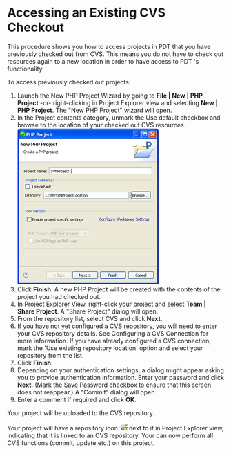 # Accessing an Existing CVS Checkout

<!--context:accessing_an_existing_cvs_checkout-->

This procedure shows you how to access projects in PDT that you have previously checked out from CVS. This means you do not have to check out resources again to a new location in order to have access to PDT 's functionality.

<!--ref-start-->

To access previously checked out projects:

 1. Launch the New PHP Project Wizard by going to **File | New | PHP Project** -or- right-clicking in Project Explorer view and selecting **New | PHP Project**.  The "New PHP Project" wizard will open.
 2. In the Project contents category, unmark the Use default checkbox and browse to the location of your checked out CVS resources.<br />
   ![new_php_project_svn.png](images/new_php_project_svn.png "new_php_project_svn.png")
 3. Click **Finish**.  A new PHP Project will be created with the contents of the project you had checked out.
 4. In Project Explorer View, right-click your project and select **Team | Share Project**.  A "Share Project" dialog will open.
 5. From the repository list, select CVS and click **Next**.
 6. If you have not yet configured a CVS repository, you will need to enter your CVS repository details. See Configuring a CVS Connection for more information.  If you have already configured a CVS connection, mark the 'Use existing repository location' option and select your repository from the list.
 7. Click **Finish**.
 8. Depending on your authentication settings, a dialog might appear asking you to provide authentication information.  Enter your password and click **Next**. (Mark the Save Password checkbox to ensure that this screen does not reappear.)  A "Commit" dialog will open.
 9. Enter a comment if required and click **OK**.

Your project will be uploaded to the CVS repository.

Your project will have a repository icon ![svn_repository_icon.png](images/svn_repository_icon.png "svn_repository_icon.png")next to it in Project Explorer view, indicating that it is linked to an CVS repository.  Your can now perform all CVS functions (commit, update etc.) on this project.

<!--ref-end-->
